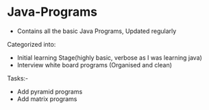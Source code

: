 # Java-Programs
- Contains all the basic Java Programs, Updated regularly

Categorized into:
- Initial learning Stage(highly basic, verbose as I was learning java)
- Interview white board programs (Organised and clean)

Tasks:-
- Add pyramid programs
- Add matrix programs

